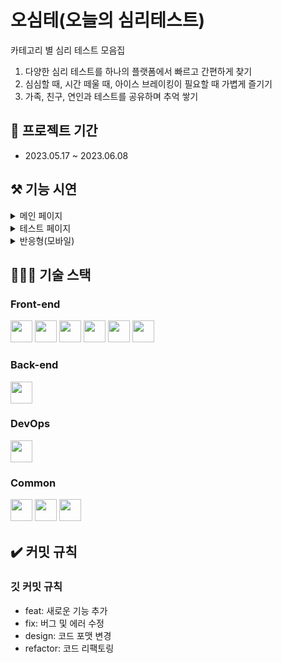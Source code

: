 # 오심테(오늘의 심리테스트)

카테고리 별 심리 테스트 모음집

1. 다양한 심리 테스트를 하나의 플랫폼에서 빠르고 간편하게 찾기
2. 심심할 때, 시간 떼울 때, 아이스 브레이킹이 필요할 때 가볍게 즐기기
3. 가족, 친구, 연인과 테스트를 공유하며 추억 쌓기

## 📅 **프로젝트 기간**

- 2023.05.17 ~ 2023.06.08

## ⚒️ **기능 시연**  
<details>
<summary>메인 페이지</summary><br/>
👉 심리 테스트 리스트 전체<br/>
<img width=550 src="https://github.com/sweetyr928/Psy-Test/assets/39157466/000ccbe5-b16e-4a6c-b4a4-ac647a288fe9.gif"><br/>
  
👉 조회수 TOP 3 심리 테스트<br/>
<img width=550 src="https://github.com/sweetyr928/Psy-Test/assets/39157466/dd719b34-c851-42e3-a778-5d1e2a789b07.gif"><br/>
  
👉 카테고리 별 심리 테스트 리스트<br/>
<img width=550 src="https://github.com/sweetyr928/Psy-Test/assets/39157466/52c8d9c9-b08b-4879-b3f9-5ee059e115d3.gif"><br/>
</details>

<details>
<summary>테스트 페이지</summary><br/>
👉 테스트 진행 및 테스트 URL 공유(클립보드에 URL 복사)<br/>
<img width=550 src="https://github.com/sweetyr928/Psy-Test/assets/39157466/082cb538-852a-45f9-9766-f7b203257ba8.gif"><br/>
</details>

<details>
<summary>반응형(모바일)</summary><br/>
👉 모바일 환경 반응성 추가<br/>
<img width=750 height=600 src="https://github.com/sweetyr928/Psy-Test/assets/39157466/6bf65821-8b22-4ed6-b2db-c038271e5c1e.gif"><br/>
</details>

## 👩🏻‍🔧 **기술 스택**

### **Front-end**

<div align=left>
<img src="https://img.shields.io/badge/HTML5-E34F26?style=for-the-badge&amp;logo=html5&amp;logoColor=white" height="35"> 
<img src="https://img.shields.io/badge/Javascript-F7DF1E?style=for-the-badge&amp;logo=javascript&amp;logoColor=white" height="35"> 
<img src="https://img.shields.io/badge/Tailwindcss-06B6D4?style=for-the-badge&amp;logo=tailwindcss&amp;logoColor=white" height="35">
<img src="https://img.shields.io/badge/React-61DAFB?style=for-the-badge&amp;logo=react&amp;logoColor=black" height="35"> 
<img src="https://img.shields.io/badge/Next.js-000000?style=for-the-badge&amp;logo=Next.js&amp;logoColor=black" height="35"> 
<img src="https://img.shields.io/badge/Recoil-3578EC?style=for-the-badge&amp;logo=recoil&amp;logoColor=white" height="35">
</div>

### **Back-end**

<div align=left> 
<img src="https://img.shields.io/badge/Firebase-FFCA28?style=for-the-badge&logo=Firebase&logoColor=white" height="35"> 
</div>

### **DevOps**

<div align=left> 
<img src="https://img.shields.io/badge/Vercel-000000?style=for-the-badge&logo=Vercel&logoColor=white" height="35"> 
</div>

### **Common**

<div align=left> 
<img src="https://img.shields.io/badge/Git-F05032?style=for-the-badge&logo=Git&logoColor=white" height="35">
<img src="https://img.shields.io/badge/GitHub-181717?style=for-the-badge&logo=GitHub&logoColor=white" height="35">
<img src="https://img.shields.io/badge/Figma-F24E1E?style=for-the-badge&logo=Figma&logoColor=white" height="35">
</div>

## ✔️ 커밋 규칙

### 깃 커밋 규칙

- feat: 새로운 기능 추가
- fix: 버그 및 에러 수정
- design: 코드 포맷 변경
- refactor: 코드 리팩토링
